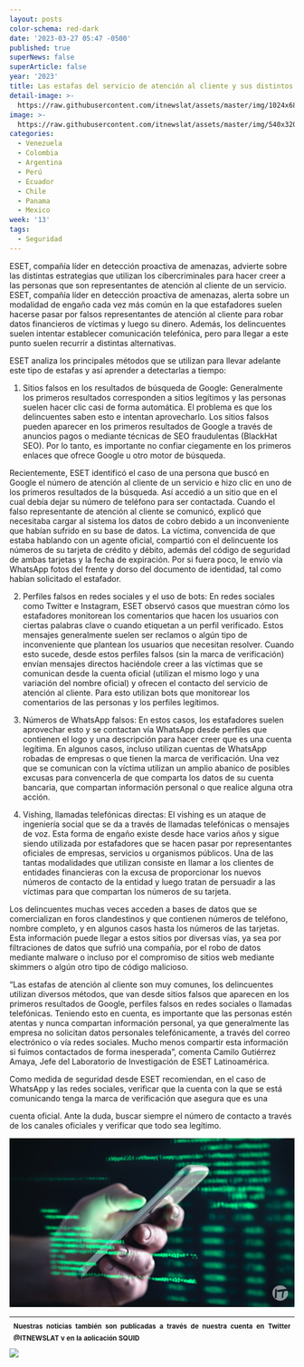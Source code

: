 ```yaml
---
layout: posts
color-schema: red-dark
date: '2023-03-27 05:47 -0500'
published: true
superNews: false
superArticle: false
year: '2023'
title: Las estafas del servicio de atención al cliente y sus distintos formatos
detail-image: >-
  https://raw.githubusercontent.com/itnewslat/assets/master/img/1024x680/celular-codigo-g.jpg
image: >-
  https://raw.githubusercontent.com/itnewslat/assets/master/img/540x320/celular-codigo-p.jpg
categories:
  - Venezuela
  - Colombia
  - Argentina
  - Perú
  - Ecuador
  - Chile
  - Panama
  - Mexico
week: '13'
tags:
  - Seguridad
---
```

ESET, compañía líder en detección proactiva de amenazas, advierte sobre las distintas estrategias que utilizan los cibercriminales para hacer creer a las personas que son representantes de atención al cliente de un servicio. ESET, compañía líder en detección proactiva de amenazas, alerta sobre un modalidad de engaño cada vez más común en la que estafadores suelen hacerse pasar por falsos representantes de atención al cliente para robar datos financieros de víctimas y luego su dinero. Además, los delincuentes suelen intentar establecer comunicación telefónica, pero para llegar a este punto suelen recurrir a distintas alternativas.

ESET analiza los principales métodos que se utilizan para llevar adelante este tipo de estafas y así aprender a detectarlas a tiempo:

1. Sitios falsos en los resultados de búsqueda de Google: Generalmente los primeros resultados corresponden a sitios legítimos y las personas suelen hacer clic casi de forma automática. El problema es que los delincuentes saben esto e intentan aprovecharlo. Los sitios falsos pueden aparecer en los primeros resultados de Google a través de anuncios pagos o mediante técnicas de SEO fraudulentas (BlackHat SEO). Por lo tanto, es importante no confiar ciegamente en los primeros enlaces que ofrece Google u otro motor de búsqueda.

Recientemente, ESET identificó el caso de una persona que buscó en Google el número de atención al cliente de un servicio e hizo clic en uno de los primeros resultados de la búsqueda. Así accedió a un sitio que en el cual debía dejar su número de teléfono para ser contactada. Cuando el falso representante de atención al cliente se comunicó, explicó que necesitaba cargar al sistema los datos de cobro debido a un inconveniente que habían sufrido en su base de datos. La víctima, convencida de que estaba hablando con un agente oficial, compartió con el delincuente los números de su tarjeta de crédito y débito, además del código de seguridad de ambas tarjetas y la fecha de expiración. Por si fuera poco, le envío vía WhatsApp fotos del frente y dorso del documento de identidad, tal como habían solicitado el estafador.

2. Perfiles falsos en redes sociales y el uso de bots: En redes sociales como Twitter e Instagram, ESET observó casos que muestran cómo los estafadores monitorean los comentarios que hacen los usuarios con ciertas palabras clave o cuando etiquetan a un perfil verificado. Estos mensajes generalmente suelen ser reclamos o algún tipo de inconveniente que plantean los usuarios que necesitan resolver. Cuando esto sucede, desde estos perfiles falsos (sin la marca de verificación) envían mensajes directos haciéndole creer a las víctimas que se comunican desde la cuenta oficial (utilizan el mismo logo y una variación del nombre oficial) y ofrecen el contacto del servicio de atención al cliente. Para esto utilizan bots que monitorear los comentarios de las personas y los perfiles legítimos.

3. Números de WhatsApp falsos: En estos casos, los estafadores suelen aprovechar esto y se contactan vía WhatsApp desde perfiles que contienen el logo y una descripción para hacer creer que es una cuenta legítima. En algunos casos, incluso utilizan cuentas de WhatsApp robadas de empresas o que tienen la marca de verificación. Una vez que se comunican con la víctima utilizan un amplio abanico de posibles excusas para convencerla de que comparta los datos de su cuenta bancaria, que compartan información personal o que realice alguna otra acción.

4. Vishing, llamadas telefónicas directas: El vishing es un ataque de ingeniería social que se da a través de llamadas telefónicas o mensajes de voz. Esta forma de engaño existe desde hace varios años y sigue siendo utilizada por estafadores que se hacen pasar por representantes oficiales de empresas, servicios u organismos públicos. Una de las tantas modalidades que utilizan consiste en llamar a los clientes de entidades financieras con la excusa de proporcionar los nuevos números de contacto de la entidad y luego tratan de persuadir a las víctimas para que compartan los números de su tarjeta.

Los delincuentes muchas veces acceden a bases de datos que se comercializan en foros clandestinos y que contienen números de teléfono, nombre completo, y en algunos casos hasta los números de las tarjetas. Esta información puede llegar a estos sitios por diversas vías, ya sea por filtraciones de datos que sufrió una compañía, por el robo de datos mediante malware o incluso por el compromiso de sitios web mediante skimmers o algún otro tipo de código malicioso.

“Las estafas de atención al cliente son muy comunes, los delincuentes utilizan diversos métodos, que van desde sitios falsos que aparecen en los primeros resultados de Google, perfiles falsos en redes sociales o llamadas telefónicas. Teniendo esto en cuenta, es importante que las personas estén atentas y nunca compartan información personal, ya que generalmente las empresa no solicitan datos personales telefónicamente, a través del correo electrónico o vía redes sociales. Mucho menos compartir esta información si fuimos contactados de forma inesperada”, comenta Camilo Gutiérrez Amaya, Jefe del Laboratorio de Investigación de ESET Latinoamérica.

Como medida de seguridad desde ESET recomiendan, en el caso de WhatsApp y las redes sociales, verificar que la cuenta con la que se está comunicando tenga la marca de verificación que asegura que es una

cuenta oficial. Ante la duda, buscar siempre el número de contacto a través de los canales oficiales y verificar que todo sea legítimo.

![](https://raw.githubusercontent.com/itnewslat/assets/master/img/540x320/celular-codigo-p.jpg)

<table style="height: 42px;" width="569">
<tbody>
<tr>
<td style="text-align: justify;"><sub><strong>Nuestras noticias también son publicadas a través de nuestra cuenta en Twitter <a href="https://twitter.com/itnewslat?lang=es">@ITNEWSLAT</a> y en la aplicación <a href="https://squidapp.co/en/">SQUID</a></strong></sub></td>
</tr>
</tbody>
</table>
<img src="https://tracker.metricool.com/c3po.jpg?hash=56f88a41e39ab42c063cc51676587a04"/>